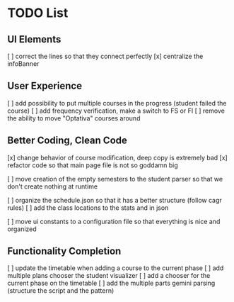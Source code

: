 # TODO List

## UI Elements
[ ] correct the lines so that they connect perfectly
[x] centralize the infoBanner

## User Experience
[ ] add possibility to put multiple courses in the progress (student failed the course)
[ ] add frequency verification, make a switch to FS or FI
[ ] remove the ability to move "Optativa" courses around

## Better Coding, Clean Code
[x] change behavior of course modification, deep copy is extremely bad
[x] refactor code so that main page file is not so goddamn big

[ ] move creation of the empty semesters to the student parser so that we don't create nothing at runtime

[ ] organize the schedule.json so that it has a better structure (follow cagr rules)
[ ] add the class locations to the stats and in json

[ ] move ui constants to a configuration file so that everything is nice and organized

## Functionality Completion
[ ] update the timetable when adding a course to the current phase
[ ] add multiple plans chooser the student visualizer
[ ] add a chooser for the current phase on the timetable
[ ] add the multiple parts gemini parsing (structure the script and the pattern) 